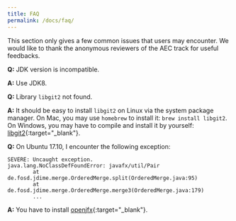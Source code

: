 ```yaml
---
title: FAQ
permalink: /docs/faq/
---
```


This section only gives a few common issues that users may encounter.
We would like to thank the anonymous reviewers of the AEC track for useful feedbacks.

**Q:** JDK version is incompatible.

**A:** Use JDK8.
<br/>

**Q:** Library `libgit2` not found.

**A:** It should be easy to install `libgit2` on Linux via the system package manager.
On Mac, you may use `homebrew` to install it: `brew install libgit2`.
On Windows, you may have to compile and install it by yourself: 
[libgit2](https://github.com/libgit2/libgit2){:target="_blank"}.
<br/>

**Q:** On Ubuntu 17.10, I encounter the following exception:
```
SEVERE: Uncaught exception.
java.lang.NoClassDefFoundError: javafx/util/Pair
        at de.fosd.jdime.merge.OrderedMerge.split(OrderedMerge.java:95)
        at de.fosd.jdime.merge.OrderedMerge.merge3(OrderedMerge.java:179)
        ...
```

**A:** You have to install
[openjfx](http://openjdk.java.net/projects/openjfx/getting-started.html){:target="_blank"}.
<br/>
